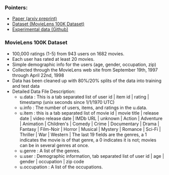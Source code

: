 ### Pointers: 
- [Paper (arxiv preprint)](https://arxiv.org/pdf/2101.03584)
- [Dataset (MovieLens 100K Dataset)](https://grouplens.org/datasets/Movielens/)
- [Experimental data (Github)](https://github.com/TobyGE/FCPO)

### MovieLens 100K Dataset
- 100,000 ratings (1-5) from 943 users on 1682 movies.
- Each user has rated at least 20 movies.
- Simple demographic info for the users (age, gender, occupation, zip)
- Collected through the MovieLens web site from September 19th, 1997 through April 22nd, 1998
- Data has been cleaned up with  80%/20% splits of the data into training and test data
- Detailed Data File Description: 
  - u.data : This is a tab separated list of user id | item id | rating | timestamp (unix seconds since 1/1/1970 UTC)
  - u.info : The number of users, items, and ratings in the u.data.
  - u.item : this is a tab separated list of
              movie id | movie title | release date | video release date |
              IMDb URL | unknown | Action | Adventure | Animation |
              Children's | Comedy | Crime | Documentary | Drama | Fantasy |
              Film-Noir | Horror | Musical | Mystery | Romance | Sci-Fi |
              Thriller | War | Western |
              The last 19 fields are the genres, a 1 indicates the movie
              is of that genre, a 0 indicates it is not; movies can be in
              several genres at once.
  - u.genre : A list of the genres.
  - u.user : Demographic information, tab separated list of
              user id | age | gender | occupation | zip code
  - u.occupation : A list of the occupations.

